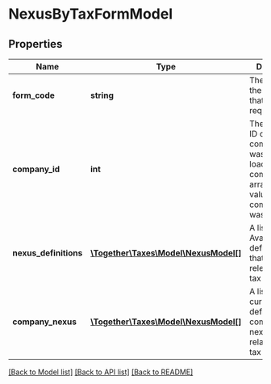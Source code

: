 # NexusByTaxFormModel

## Properties
Name | Type | Description | Notes
------------ | ------------- | ------------- | -------------
**form_code** | **string** | The code of the tax form that was requested | [optional] 
**company_id** | **int** | The company ID of the company that was used to load the companyNexus array.  If this value is null, no company data was loaded. | [optional] 
**nexus_definitions** | [**\Together\Taxes\Model\NexusModel[]**](NexusModel.md) | A list of all Avalara-defined nexus that are relevant to this tax form | [optional] 
**company_nexus** | [**\Together\Taxes\Model\NexusModel[]**](NexusModel.md) | A list of all currently-defined company nexus that are related to this tax form | [optional] 

[[Back to Model list]](../README.md#documentation-for-models) [[Back to API list]](../README.md#documentation-for-api-endpoints) [[Back to README]](../README.md)


